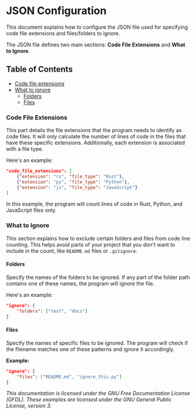 # JSON Configuration

This document explains how to configure the JSON file used for specifying code
file extensions and files/folders to ignore.

The JSON file defines two main sections: **Code File Extensions** and **What to
Ignore**.

## Table of Contents

   - [Code file extensions](#extensions)
   - [What to ignore](#what-to-ignore)
       - [Folders](#folders)
       - [Files](#files)

### Code File Extensions

This part details the file extensions that the program needs to identify as code
files. It will only calculate the number of lines of code in the files that have
these specific extensions. Additionally, each extension is associated with a
file type.

Here's an example:

```json
"code_file_extensions": [
    {"extension": "rs", "file_type": "Rust"},
    {"extension": "py", "file_type": "Python"},
    {"extension": "js", "file_type": "JavaScript"}
]
```

In this example, the program will count lines of code in Rust, Python, and
JavaScript files only.

### What to Ignore

This section explains how to exclude certain folders and files from code line
counting. This helps avoid parts of your project that you don't want to include
in the count, like `README.md` files or `.gitignore`.

#### Folders

Specify the names of the folders to be ignored. If any part of the folder path
contains one of these names, the program will ignore the file.

Here's an example:

```json
"ignore": {
    "folders": ["test", "docs"]
}
```

#### Files

Specify the names of specific files to be ignored. The program will check if the
filename matches one of these patterns and ignore it accordingly.

**Example:**

```json
"ignore": {
    "files": ["README.md", "ignore_this.py"]
}
```

*This documentation is licensed under the GNU Free Documentation License (GFDL). These examples are licensed under the GNU General Public License, version 3.*
